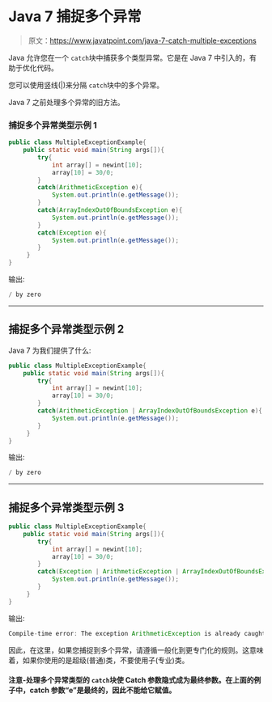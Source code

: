 # Java 7 捕捉多个异常

> 原文：<https://www.javatpoint.com/java-7-catch-multiple-exceptions>

Java 允许您在一个 `catch`块中捕获多个类型异常。它是在 Java 7 中引入的，有助于优化代码。

您可以使用竖线(|)来分隔 `catch`块中的多个异常。

Java 7 之前处理多个异常的旧方法。

### 捕捉多个异常类型示例 1

```java
public class MultipleExceptionExample{  
	public static void main(String args[]){  
		try{  
			int array[] = newint[10];  
			array[10] = 30/0;  
		}  
		catch(ArithmeticException e){
			System.out.println(e.getMessage());
		}  
		catch(ArrayIndexOutOfBoundsException e){
			System.out.println(e.getMessage());
		}  
		catch(Exception e){
			System.out.println(e.getMessage());
		}  
	 }  
}

```

输出:

```java
/ by zero

```

* * *

## 捕捉多个异常类型示例 2

Java 7 为我们提供了什么:

```java
public class MultipleExceptionExample{  
	public static void main(String args[]){  
		try{  
			int array[] = newint[10];  
			array[10] = 30/0;  
		}  
		catch(ArithmeticException | ArrayIndexOutOfBoundsException e){
			System.out.println(e.getMessage());
		}  
	 }  
}

```

输出:

```java
/ by zero

```

* * *

## 捕捉多个异常类型示例 3

```java
public class MultipleExceptionExample{  
	public static void main(String args[]){  
		try{  
			int array[] = newint[10];  
			array[10] = 30/0;  
		}  
		catch(Exception | ArithmeticException | ArrayIndexOutOfBoundsException e){
			System.out.println(e.getMessage());
		}  
	 }  
}

```

输出:

```java
Compile-time error: The exception ArithmeticException is already caught by the alternative Exception

```

因此，在这里，如果您捕捉到多个异常，请遵循一般化到更专门化的规则。这意味着，如果你使用的是超级(普通)类，不要使用子(专业)类。

#### 注意-处理多个异常类型的 `catch`块使 Catch 参数隐式成为最终参数。在上面的例子中，catch 参数“e”是最终的，因此不能给它赋值。